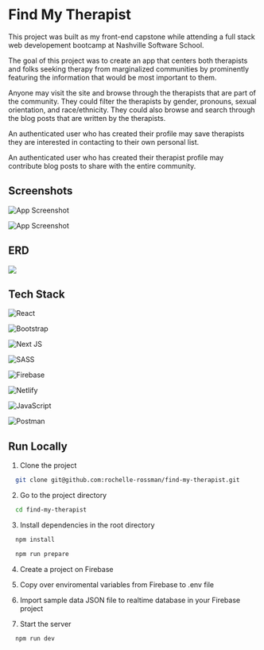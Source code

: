 
# Find My Therapist
This project was built as my front-end capstone while attending a full stack web developement bootcamp at Nashville Software School.

The goal of this project was to create an app that centers both therapists and folks seeking therapy from marginalized communities by prominently featuring the information that would be most important to them.

Anyone may visit the site and browse through the therapists that are part of the community. They could filter the therapists by gender, pronouns, sexual orientation, and race/ethnicity. They could also browse and search through the blog posts that are written by the therapists.

An authenticated user who has created their profile may save therapists they are interested in contacting to their own personal list.

An authenticated user who has created their therapist profile may contribute blog posts to share with the entire community.


## Screenshots

![App Screenshot](https://i.postimg.cc/J7kR1V6B/Screenshot-2022-09-21-at-3-22-20-PM.png)

![App Screenshot](https://i.postimg.cc/B6FRGsSS/Screenshot-2022-09-21-at-3-22-32-PM.png)


## ERD
![](https://i.postimg.cc/ZnWF3pHY/Screenshot-2022-09-21-at-5-02-58-PM.png)
## Tech Stack
![React](https://img.shields.io/badge/react-%2320232a.svg?style=for-the-badge&logo=react&logoColor=%2361DAFB)

![Bootstrap](https://img.shields.io/badge/bootstrap-%23563D7C.svg?style=for-the-badge&logo=bootstrap&logoColor=white)

![Next JS](https://img.shields.io/badge/Next-black?style=for-the-badge&logo=next.js&logoColor=white)

![SASS](https://img.shields.io/badge/SASS-hotpink.svg?style=for-the-badge&logo=SASS&logoColor=white)

![Firebase](https://img.shields.io/badge/firebase-%23039BE5.svg?style=for-the-badge&logo=firebase)

![Netlify](https://img.shields.io/badge/netlify-%23000000.svg?style=for-the-badge&logo=netlify&logoColor=#00C7B7)

![JavaScript](https://img.shields.io/badge/javascript-%23323330.svg?style=for-the-badge&logo=javascript&logoColor=%23F7DF1E)

![Postman](https://img.shields.io/badge/Postman-FF6C37?style=for-the-badge&logo=postman&logoColor=white)
## Run Locally

1. Clone the project

```bash
  git clone git@github.com:rochelle-rossman/find-my-therapist.git
```
2. Go to the project directory

```bash
  cd find-my-therapist
```

3. Install dependencies in the root directory

```bash
  npm install
```
```bash
  npm run prepare
```
4. Create a project on Firebase
5. Copy over enviromental variables from Firebase to .env file
6. Import sample data JSON file to realtime database in your Firebase project

7. Start the server

```bash
  npm run dev
```
